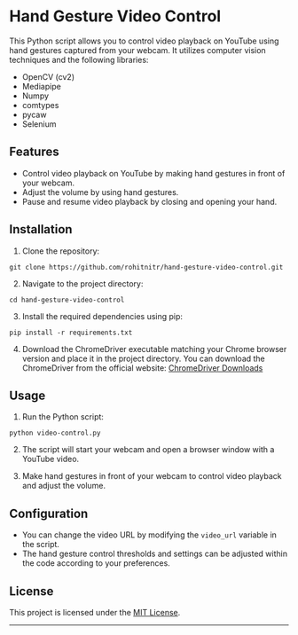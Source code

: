 # Hand Gesture Video Control

This Python script allows you to control video playback on YouTube using hand gestures captured from your webcam. It utilizes computer vision techniques and the following libraries:

- OpenCV (cv2)
- Mediapipe
- Numpy
- comtypes
- pycaw
- Selenium

## Features

- Control video playback on YouTube by making hand gestures in front of your webcam.
- Adjust the volume by using hand gestures.
- Pause and resume video playback by closing and opening your hand.

## Installation

1. Clone the repository:

```shell
git clone https://github.com/rohitnitr/hand-gesture-video-control.git
```

2. Navigate to the project directory:

```shell
cd hand-gesture-video-control
```

3. Install the required dependencies using pip:

```shell
pip install -r requirements.txt
```

4. Download the ChromeDriver executable matching your Chrome browser version and place it in the project directory. You can download the ChromeDriver from the official website: [ChromeDriver Downloads](https://sites.google.com/a/chromium.org/chromedriver/downloads)

## Usage

1. Run the Python script:

```shell
python video-control.py
```

2. The script will start your webcam and open a browser window with a YouTube video.

3. Make hand gestures in front of your webcam to control video playback and adjust the volume.

## Configuration

- You can change the video URL by modifying the `video_url` variable in the script.
- The hand gesture control thresholds and settings can be adjusted within the code according to your preferences.

## License

This project is licensed under the [MIT License](LICENSE).

---


